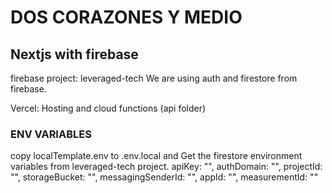 # DOS CORAZONES Y MEDIO 

## Nextjs with firebase

firebase project: leveraged-tech
We are using auth and firestore from firebase.

Vercel: Hosting and cloud functions (api folder)

### ENV VARIABLES

copy localTemplate.env to .env.local and
Get the firestore environment variables from leveraged-tech project.
apiKey: "",
authDomain: "",
projectId: "",
storageBucket: "",
messagingSenderId: "",
appId: "",
measurementId: ""
